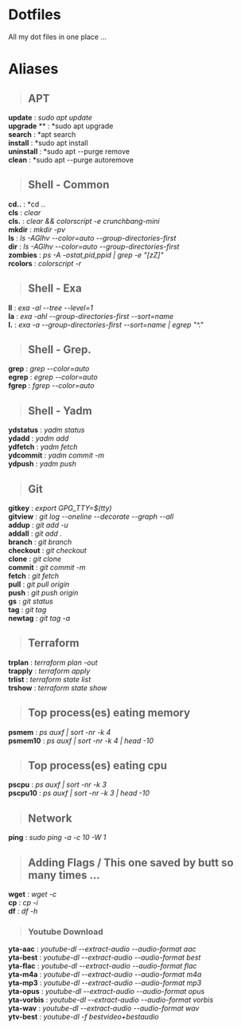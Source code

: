 # Dotfiles
All my dot files in one place ...

# Aliases
> ## APT
**update** : *sudo apt update*  
**upgrade** ** : *sudo apt upgrade  
**search** : *apt search  
**install** : *sudo apt install  
**uninstall** : *sudo apt --purge remove  
**clean** : *sudo apt --purge autoremove  

> ## Shell - Common
**cd..** : *cd ..  
**cls** : *clear*  
**cls.** : *clear && colorscript -e crunchbang-mini*  
**mkdir** : *mkdir -pv*  
**ls** : *ls -AGlhv --color=auto --group-directories-first*  
**dir** : *ls -AGlhv --color=auto --group-directories-first*  
**zombies** : *ps -A -ostat,pid,ppid | grep -e "[zZ]"*  
**rcolors** : *colorscript -r*  

> ## Shell - Exa
**ll** : *exa -al --tree --level=1*  
**la** : *exa -ahl --group-directories-first --sort=name*  
**l.** : *exa -a --group-directories-first --sort=name | egrep "^\."*  

> ## Shell - Grep.
**grep** : *grep --color=auto*  
**egrep** : *egrep --color=auto*  
**fgrep** : *fgrep --color=auto*  

> ## Shell - Yadm
**ydstatus** : *yadm status*  
**ydadd** : *yadm add*  
**ydfetch** : *yadm fetch*  
**ydcommit** : *yadm commit -m*  
**ydpush** : *yadm push*  

> ## Git
**gitkey** : *export GPG_TTY=$(tty)*  
**gitview** : *git log --oneline --decorate --graph --all*  
**addup** : *git add -u*  
**addall** : *git add .*  
**branch** : *git branch*  
**checkout** : *git checkout*  
**clone** : *git clone*  
**commit** : *git commit -m*  
**fetch** : *git fetch*  
**pull** : *git pull origin*  
**push** : *git push origin*  
**gs** : *git status*  
**tag** : *git tag*  
**newtag** : *git tag -a*  

> ## Terraform
**trplan** : *terraform plan -out*  
**trapply** : *terraform apply*  
**trlist** : *terraform state list*  
**trshow** : *terraform state show*  

> ## Top process(es) eating memory
**psmem** : *ps auxf | sort -nr -k 4*  
**psmem10** : *ps auxf | sort -nr -k 4 | head -10*  
> ## Top process(es) eating cpu
**pscpu** : *ps auxf | sort -nr -k 3*  
**pscpu10** : *ps auxf | sort -nr -k 3 | head -10*  

> ## Network
**ping** : *sudo ping -a -c 10 -W 1*  

> ## Adding Flags / This one saved by butt so many times ...
**wget** : *wget -c*  
**cp** : *cp -i*  
**df** : *df -h*  

> ### Youtube Download
**yta-aac** : *youtube-dl --extract-audio --audio-format aac*  
**yta-best** : *youtube-dl --extract-audio --audio-format best*  
**yta-flac** : *youtube-dl --extract-audio --audio-format flac*  
**yta-m4a** : *youtube-dl --extract-audio --audio-format m4a*  
**yta-mp3** : *youtube-dl --extract-audio --audio-format mp3*  
**yta-opus** : *youtube-dl --extract-audio --audio-format opus*  
**yta-vorbis** : *youtube-dl --extract-audio --audio-format vorbis*  
**yta-wav** : *youtube-dl --extract-audio --audio-format wav*  
**ytv-best** : *youtube-dl -f bestvideo+bestaudio*  
